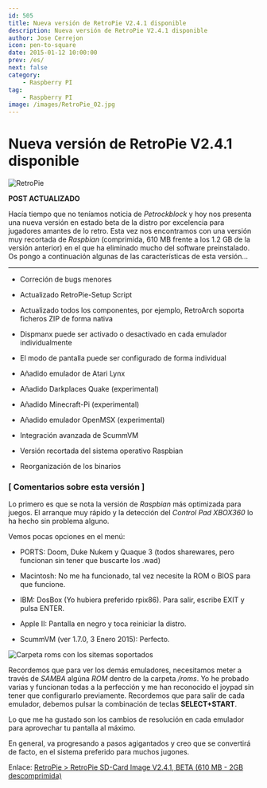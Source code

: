 ```yaml
---
id: 505
title: Nueva versión de RetroPie V2.4.1 disponible
description: Nueva versión de RetroPie V2.4.1 disponible
author: Jose Cerrejon
icon: pen-to-square
date: 2015-01-12 10:00:00
prev: /es/
next: false
category:
    - Raspberry PI
tag:
    - Raspberry PI
image: /images/RetroPie_02.jpg
---
```


# Nueva versión de RetroPie V2.4.1 disponible

![RetroPie](/images/RetroPie_02.jpg)

**POST ACTUALIZADO**

Hacía tiempo que no teníamos noticia de _Petrockblock_ y hoy nos presenta una nueva versión en estado beta de la distro por excelencia para jugadores amantes de lo retro. Esta vez nos encontramos con una versión muy recortada de _Raspbian_ (comprimida, 610 MB frente a los 1.2 GB de la versión anterior) en el que ha eliminado mucho del software preinstalado. Os pongo a continuación algunas de las características de esta versión...

---

-   Correción de bugs menores

-   Actualizado RetroPie-Setup Script

-   Actualizado todos los componentes, por ejemplo, RetroArch soporta ficheros ZIP de forma nativa

-   Dispmanx puede ser activado o desactivado en cada emulador individualmente

-   El modo de pantalla puede ser configurado de forma individual

-   Añadido emulador de Atari Lynx

-   Añadido Darkplaces Quake (experimental)

-   Añadido Minecraft-Pi (experimental)

-   Añadido emulador OpenMSX (experimental)

-   Integración avanzada de ScummVM

-   Versión recortada del sistema operativo Raspbian

-   Reorganización de los binarios

### [ Comentarios sobre esta versión ]

Lo primero es que se nota la versión de _Raspbian_ más optimizada para juegos. El arranque muy rápido y la detección del _Control Pad XBOX360_ lo ha hecho sin problema alguno.

Vemos pocas opciones en el menú:

-   PORTS: Doom, Duke Nukem y Quaque 3 (todos sharewares, pero funcionan sin tener que buscarte los .wad)

-   Macintosh: No me ha funcionado, tal vez necesite la ROM o BIOS para que funcione.

-   IBM: DosBox (Yo hubiera preferido rpix86). Para salir, escribe EXIT y pulsa ENTER.

-   Apple II: Pantalla en negro y toca reiniciar la distro.

-   ScummVM (ver 1.7.0, 3 Enero 2015): Perfecto.

![Carpeta roms con los sitemas soportados](/images/2015/01/retropie_roms.png "Carpeta roms con los sitemas soportados")

Recordemos que para ver los demás emuladores, necesitamos meter a través de _SAMBA_ algúna _ROM_ dentro de la carpeta _/roms_. Yo he probado varias y funcionan todas a la perfección y me han reconocido el joypad sin tener que configurarlo previamente. Recordemos que para salir de cada emulador, debemos pulsar la combinación de teclas **SELECT+START**.

Lo que me ha gustado son los cambios de resolución en cada emulador para aprovechar tu pantalla al máximo.

En general, va progresando a pasos agigantados y creo que se convertirá de facto, en el sistema preferido para muchos jugones.

Enlace: [RetroPie > RetroPie SD-Card Image V2.4.1, BETA (610 MB - 2GB descomprimida)](https://blog.petrockblock.com/download/retropie-sd-card-image-v2-4-small-beta/)
